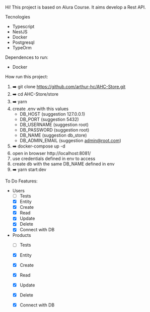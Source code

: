 Hi! This project is based on Alura Course. It aims develop a Rest API.

Tecnologies
- Typescript
- NestJS
- Docker
- Postgresql
- TypeOrm

Dependences to run:
- Docker

How run this project:
1. ➡️ git clone https://github.com/arthur-hc/AHC-Store.git
2. ➡️ cd AHC-Store/store
3. ➡️ yarn
4. create .env with this values
   - DB_HOST (suggestion 127.0.0.1)
   - DB_PORT (suggestion 5432)
   - DB_USERNAME (suggestion root)
   - DB_PASSWORD (suggestion root)
   - DB_NAME (suggestion db_store)
   - DB_ADMIN_EMAIL (suggestion admin@root.com)
6. ➡️ docker-compose up -d
7. open in browser http://localhost:8081/
8. use credentials defined in env to access
9. create db with the same DB_NAME defined in env
10. ➡️ yarn start:dev

To Do Features:
  - Users
     - [ ] Tests
     - [x] Entity
     - [x] Create
     - [x] Read
     - [x] Update
     - [x] Delete
     - [x] Connect with DB
  - Products
     - [ ] Tests
     - [x] Entity
     - [x] Create
     - [x] Read
     - [x] Update
     - [x] Delete
     - [x] Connect with DB
   
